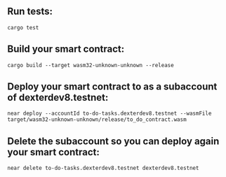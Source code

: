 ## Run tests:

`cargo test`

## Build your smart contract:

`cargo build --target wasm32-unknown-unknown --release`

## Deploy your smart contract to as a subaccount of dexterdev8.testnet:

`near deploy --accountId to-do-tasks.dexterdev8.testnet --wasmFile target/wasm32-unknown-unknown/release/to_do_contract.wasm`

## Delete the subaccount so you can deploy again your smart contract:

`near delete to-do-tasks.dexterdev8.testnet dexterdev8.testnet`
